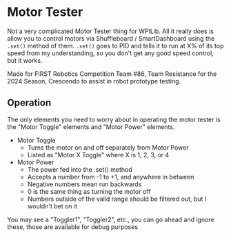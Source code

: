 # Motor Tester

Not a very complicated Motor Tester thing for WPILib.
All it really does is allow you to control motors via Shuffleboard / SmartDashboard using the `.set()` method of them.
`.set()` goes to PID and tells it to run at X% of its top speed from my understanding, so you don't get any good speed control, but it works.

Made for FIRST Robotics Competition Team #86, Team Resistance for the 2024 Season, Crescendo to assist in robot prototype testing.

## Operation
The only elements you need to worry about in operating the motor tester is the "Motor Toggle" elements and "Motor Power" elements.
- Motor Toggle
  - Turns the motor on and off separately from Motor Power
  - Listed as "Motor X Toggle" where X is 1, 2, 3, or 4
- Motor Power
  - The power fed into the .set() method
  - Accepts a number from -1 to +1, and anywhere in between
  - Negative numbers mean run backwards
  - 0 is the same thing as turning the motor off
  - Numbers outside of the valid range should be filtered out, but I wouldn't bet on it

You may see a "Toggler1", "Toggler2", etc., you can go ahead and ignore these, those are available for debug purposes
